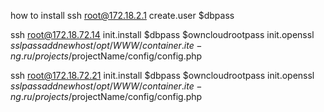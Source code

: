 how to install
ssh root@172.18.2.1
create.user $dbpass

ssh root@172.18.72.14
init.install $dbpass $owncloudrootpass
init.openssl $sslpass
add new host /opt/WWW/container.ite-ng.ru/projects/$projectName/config/config.php 

ssh root@172.18.72.21
init.install $dbpass $owncloudrootpass
init.openssl $sslpass
add new host /opt/WWW/container.ite-ng.ru/projects/$projectName/config/config.php 

